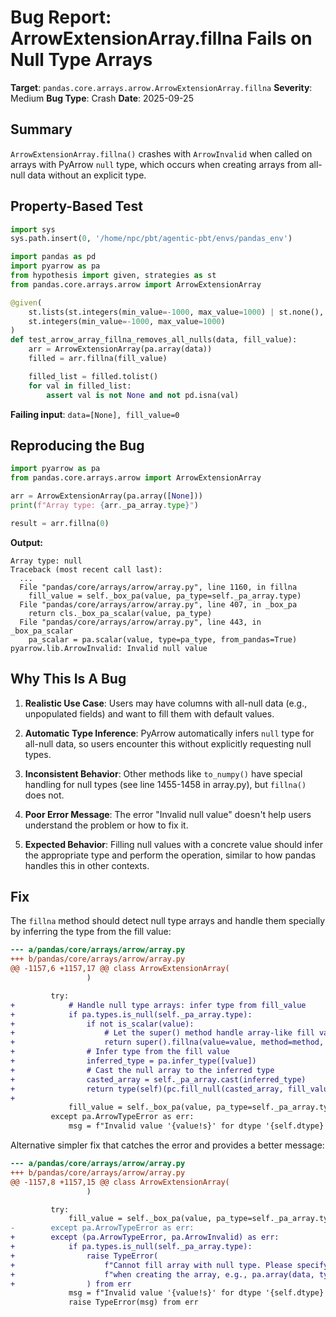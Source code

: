# Bug Report: ArrowExtensionArray.fillna Fails on Null Type Arrays

**Target**: `pandas.core.arrays.arrow.ArrowExtensionArray.fillna`
**Severity**: Medium
**Bug Type**: Crash
**Date**: 2025-09-25

## Summary

`ArrowExtensionArray.fillna()` crashes with `ArrowInvalid` when called on arrays with PyArrow `null` type, which occurs when creating arrays from all-null data without an explicit type.

## Property-Based Test

```python
import sys
sys.path.insert(0, '/home/npc/pbt/agentic-pbt/envs/pandas_env')

import pandas as pd
import pyarrow as pa
from hypothesis import given, strategies as st
from pandas.core.arrays.arrow import ArrowExtensionArray

@given(
    st.lists(st.integers(min_value=-1000, max_value=1000) | st.none(), min_size=1, max_size=50),
    st.integers(min_value=-1000, max_value=1000)
)
def test_arrow_array_fillna_removes_all_nulls(data, fill_value):
    arr = ArrowExtensionArray(pa.array(data))
    filled = arr.fillna(fill_value)

    filled_list = filled.tolist()
    for val in filled_list:
        assert val is not None and not pd.isna(val)
```

**Failing input**: `data=[None], fill_value=0`

## Reproducing the Bug

```python
import pyarrow as pa
from pandas.core.arrays.arrow import ArrowExtensionArray

arr = ArrowExtensionArray(pa.array([None]))
print(f"Array type: {arr._pa_array.type}")

result = arr.fillna(0)
```

**Output:**
```
Array type: null
Traceback (most recent call last):
  ...
  File "pandas/core/arrays/arrow/array.py", line 1160, in fillna
    fill_value = self._box_pa(value, pa_type=self._pa_array.type)
  File "pandas/core/arrays/arrow/array.py", line 407, in _box_pa
    return cls._box_pa_scalar(value, pa_type)
  File "pandas/core/arrays/arrow/array.py", line 443, in _box_pa_scalar
    pa_scalar = pa.scalar(value, type=pa_type, from_pandas=True)
pyarrow.lib.ArrowInvalid: Invalid null value
```

## Why This Is A Bug

1. **Realistic Use Case**: Users may have columns with all-null data (e.g., unpopulated fields) and want to fill them with default values.

2. **Automatic Type Inference**: PyArrow automatically infers `null` type for all-null data, so users encounter this without explicitly requesting null types.

3. **Inconsistent Behavior**: Other methods like `to_numpy()` have special handling for null types (see line 1455-1458 in array.py), but `fillna()` does not.

4. **Poor Error Message**: The error "Invalid null value" doesn't help users understand the problem or how to fix it.

5. **Expected Behavior**: Filling null values with a concrete value should infer the appropriate type and perform the operation, similar to how pandas handles this in other contexts.

## Fix

The `fillna` method should detect null type arrays and handle them specially by inferring the type from the fill value:

```diff
--- a/pandas/core/arrays/arrow/array.py
+++ b/pandas/core/arrays/arrow/array.py
@@ -1157,6 +1157,17 @@ class ArrowExtensionArray(
                 )

         try:
+            # Handle null type arrays: infer type from fill_value
+            if pa.types.is_null(self._pa_array.type):
+                if not is_scalar(value):
+                    # Let the super() method handle array-like fill values
+                    return super().fillna(value=value, method=method, limit=limit, copy=copy)
+                # Infer type from the fill value
+                inferred_type = pa.infer_type([value])
+                # Cast the null array to the inferred type
+                casted_array = self._pa_array.cast(inferred_type)
+                return type(self)(pc.fill_null(casted_array, fill_value=value))
+
             fill_value = self._box_pa(value, pa_type=self._pa_array.type)
         except pa.ArrowTypeError as err:
             msg = f"Invalid value '{value!s}' for dtype '{self.dtype}'"
```

Alternative simpler fix that catches the error and provides a better message:

```diff
--- a/pandas/core/arrays/arrow/array.py
+++ b/pandas/core/arrays/arrow/array.py
@@ -1157,8 +1157,15 @@ class ArrowExtensionArray(
                 )

         try:
             fill_value = self._box_pa(value, pa_type=self._pa_array.type)
-        except pa.ArrowTypeError as err:
+        except (pa.ArrowTypeError, pa.ArrowInvalid) as err:
+            if pa.types.is_null(self._pa_array.type):
+                raise TypeError(
+                    f"Cannot fill array with null type. Please specify a dtype "
+                    f"when creating the array, e.g., pa.array(data, type=pa.int64())"
+                ) from err
             msg = f"Invalid value '{value!s}' for dtype '{self.dtype}'"
             raise TypeError(msg) from err
```